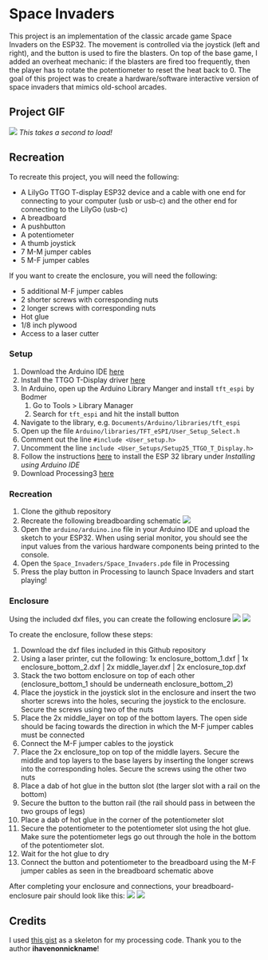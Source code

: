 # Space Invaders

This project is an implementation of the classic arcade game Space Invaders on the ESP32. The movement is controlled via the joystick (left and right), and the button is used to fire the blasters. On top of the base game, I added an overheat mechanic: if the blasters are fired too frequently, then the player has to rotate the potentiometer to reset the heat back to 0. The goal of this project was to create a hardware/software interactive version of space invaders that mimics old-school arcades.

## Project GIF
![](https://github.com/KareemDaCosta/Space-Invaders/blob/main/media/demo.gif)
*This takes a second to load!*

## Recreation
To recreate this project, you will need the following:
- A LilyGo TTGO T-display ESP32 device and a cable with one end for connecting to your computer (usb or usb-c) and the other end for connecting to the LilyGo (usb-c)
- A breadboard
- A pushbutton
- A potentiometer
- A thumb joystick
- 7 M-M jumper cables
- 5 M-F jumper cables

If you want to create the enclosure, you will need the following:
- 5 additional M-F jumper cables
- 2 shorter screws with corresponding nuts
- 2 longer screws with corresponding nuts
- Hot glue
- 1/8 inch plywood
- Access to a laser cutter

### Setup
1. Download the Arduino IDE [here](https://www.arduino.cc/en/software)
2. Install the TTGO T-Display driver [here](https://github.com/Xinyuan-LilyGO/TTGO-T-Display)
3. In Arduino, open up the Arduino Library Manger and install `tft_espi` by Bodmer 
    1. Go to Tools > Library Manager
    2. Search for `tft_espi` and hit the install button
4. Navigate to the library, e.g. `Documents/Arduino/libraries/tft_espi`
5. Open up the file `Arduino/libraries/TFT_eSPI/User_Setup_Select.h`
6. Comment out the line `#include <User_setup.h>`
7. Uncomment the line `include <User_Setups/Setup25_TTGO_T_Display.h>`
8. Follow the instructions [here](https://docs.espressif.com/projects/arduino-esp32/en/latest/installing.html) to install the ESP 32 library under *Installing using Arduino IDE*
9. Download Processing3 [here](https://processing.org/download)

### Recreation
1. Clone the github repository
2. Recreate the following breadboarding schematic
![](https://i.ibb.co/KbKzFrM/Fritzing-Project-2-bb.png)
3. Open the `arduino/arduino.ino` file in your Arduino IDE and upload the sketch to your ESP32. When using serial monitor, you should see the input values from the various hardware components being printed to the console.
4. Open the `Space_Invaders/Space_Invaders.pde` file in Processing
6. Press the play button in Processing to launch Space Invaders and start playing!

### Enclosure
Using the included dxf files, you can create the following enclosure
![](https://i.ibb.co/5nCnwMF/enclosure1.jpg)
![](https://i.ibb.co/ZNQzxrM/enclosure2jpg.jpg)

To create the enclosure, follow these steps:
1. Download the dxf files included in this Github repository
2. Using a laser printer, cut the following:
  1x enclosure_bottom_1.dxf |
  1x enclosure_bottom_2.dxf |
  2x middle_layer.dxf |
  2x enclosure_top.dxf
3. Stack the two bottom enclosure on top of each other (enclosure_bottom_1 should be underneath enclosure_bottom_2)
4. Place the joystick in the joystick slot in the enclosure and insert the two shorter screws into the holes, securing the joystick to the enclosure. Secure the screws using two of the nuts
5. Place the 2x middle_layer on top of the bottom layers. The open side should be facing towards the direction in which the M-F jumper cables must be connected
6. Connect the M-F jumper cables to the joystick
7. Place the 2x enclosure_top on top of the middle layers. Secure the middle and top layers to the base layers by inserting the longer screws into the corresponding holes. Secure the screws using the other two nuts
8. Place a dab of hot glue in the button slot (the larger slot with a rail on the bottom)
9. Secure the button to the button rail (the rail should pass in between the two groups of legs)
10. Place a dab of hot glue in the corner of the potentiometer slot
11. Secure the potentiometer to the potentiometer slot using the hot glue. Make sure the potentiometer legs go out through the hole in the bottom of the potentiometer slot.
12. Wait for the hot glue to dry
13. Connect the button and potentiometer to the breadboard using the M-F jumper cables as seen in the breadboard schematic above

After completing your enclosure and connections, your breadboard-enclosure pair should look like this:
![](https://i.ibb.co/g3vYfRx/circuit1.jpg)
![](https://i.ibb.co/kgvbN2B/circuit2.jpg)

## Credits
I used [this gist](https://gist.github.com/ihavenonickname/5cc5b9b1d9b912f704061a241bc096ad) as a skeleton for my processing code. Thank you to the author **ihavenonnickname**!
